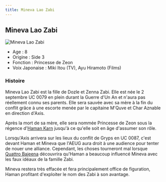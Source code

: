 ```yaml
---
title: Mineva Lao Zabi
---
```


Mineva Lao Zabi
---------------


![Mineva Lao Zabi](/images/stories/saga/zetagundam/persos/mineva-lao-zabi.png)


* Age : 8
* Origine : Side 3
* Fonction : Princesse de Zeon
* Voix Japonaise : Miki Itou (TV), Ayu Hiramoto (Films)


### Histoire


Mineva Lao Zabi est la fille de Dozle et Zenna Zabi. Elle est née le 2 septembre UC 0079 en plein durant la Guerre d'Un An et n'aura pas réellement connu ses parents. Elle sera sauvée avec sa mère à la fin du conflit grâce à une escorte menée par le capitaine M'Quve et Char Aznable en direction d'Axis. 


Après la mort de sa mère, elle sera nommée Princesse de Zeon sous la régence d'[Haman Karn](uc/zeta-gundam/haman-kahn.html) jusqu'à ce qu'elle soit en âge d'assumer son rôle. 


Lorsqu'Axis arrivera sur les lieux du conflit de Gryps en UC 0087, c'est devant Haman et Mineva que l'AEUG aura droit à une audience pour tenter de nouer une alliance. Cependant, les choses tourneront mal lorsque [Quattro Bajeena](uc/zeta-gundam/quattro-bajeena.html) découvrira qu'Haman a beaucoup influencé Mineva avec les faux idéaux de la famille Zabi.


Mineva restera très effacée et fera principalement office de figuration, Haman profitant d'exploiter le nom des Zabi à son avantage. 


